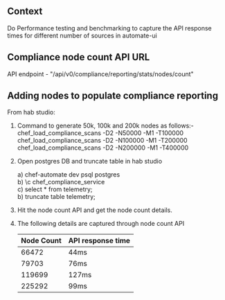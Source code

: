 ## Context
Do Performance testing and benchmarking to capture the API response times for 
different number of sources in automate-ui

## Compliance node count API URL
API endpoint - "/api/v0/compliance/reporting/stats/nodes/count"

## Adding nodes to populate compliance reporting
From hab studio:

1. Command to generate 50k, 100k and 200k nodes as follows:-  
    chef_load_compliance_scans -D2 -N50000 -M1 -T100000  
    chef_load_compliance_scans -D2 -N100000 -M1 -T200000  
    chef_load_compliance_scans -D2 -N200000 -M1 -T400000  


2. Open postgres DB and truncate table in hab studio

    a) chef-automate dev psql postgres  
    b) \c chef_compliance_service  
    c) select * from telemetry;  
    b) truncate table telemetry;  


3. Hit the node count API and get the node count details.  


4. The following details are captured through node count API

   | Node Count | API response time |
   | ---------- | ----------------- |
   | 66472      | 44ms              |
   | 79703      | 76ms              |
   | 119699     | 127ms             |
   | 225292     | 99ms              |



